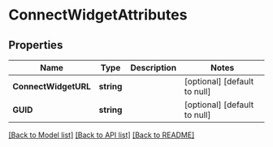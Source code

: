 # ConnectWidgetAttributes

## Properties
Name | Type | Description | Notes
------------ | ------------- | ------------- | -------------
**ConnectWidgetURL** | **string** |  | [optional] [default to null]
**GUID** | **string** |  | [optional] [default to null]

[[Back to Model list]](../README.md#documentation-for-models) [[Back to API list]](../README.md#documentation-for-api-endpoints) [[Back to README]](../README.md)


